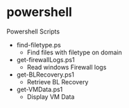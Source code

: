 # powershell
Powershell Scripts

- find-filetype.ps
  - Find files with filetype on domain
- get-firewallLogs.ps1
  - Read windows Firewall logs
- get-BLRecovery.ps1
  - Retrieve BL Recovery
- get-VMData.ps1
  - Display VM Data
